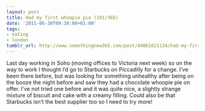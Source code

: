```yaml
---
layout: post
title: Had my first whoopie pie (181/365)
date: '2011-06-30T09:38:00+01:00'
tags:
- eating
- london
tumblr_url: http://www.somethingnew365.com/post/44061621134/had-my-first-whoopie-pie-181365
---
```

Last day working in Soho (moving offices to Victoria next week) so on the way to work I thought I’d go to Starbucks on Piccadilly for a change. I’ve been there before, but was looking for something unhealthy after being on the booze the night before and saw they had a chocolate whoopie pie on offer.
I’ve not tried one before and it was quite nice, a slightly strange mixture of biscuit and cake with a creamy filling. Could also be that Starbucks isn’t the best supplier too so I need to try more!
